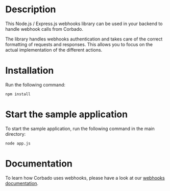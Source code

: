 # Description

This Node.js / Express.js webhooks library can be used in your backend to handle webhook calls from Corbado.

The library handles webhooks authentication and takes care of the correct formatting of requests and responses. This allows you to focus on the actual implementation of the different actions.

# Installation
Run the following command:

```
npm install
```

# Start the sample application
To start the sample application, run the following command in the main directory:

```
node app.js
```

# Documentation
To learn how Corbado uses webhooks, please have a look at our [webhooks documentation](https://docs.corbado.com/helpful-guides/webhooks).
